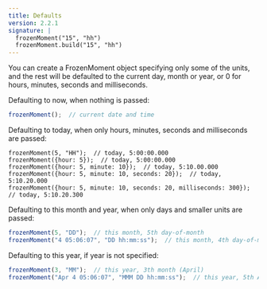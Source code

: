 ```yaml
---
title: Defaults
version: 2.2.1
signature: |
  frozenMoment("15", "hh")
  frozenMoment.build("15", "hh")
---
```



You can create a FrozenMoment object specifying only some of the units, and the rest
will be defaulted to the current day, month or year, or 0 for hours, minutes,
seconds and milliseconds.

Defaulting to now, when nothing is passed:
```javascript
frozenMoment();  // current date and time
```

Defaulting to today, when only hours, minutes, seconds and milliseconds are passed:
```javasript
frozenMoment(5, "HH");  // today, 5:00:00.000
frozenMoment({hour: 5});  // today, 5:00:00.000
frozenMoment({hour: 5, minute: 10});  // today, 5:10.00.000
frozenMoment({hour: 5, minute: 10, seconds: 20});  // today, 5:10.20.000
frozenMoment({hour: 5, minute: 10, seconds: 20, milliseconds: 300});  // today, 5:10.20.300
```

Defaulting to this month and year, when only days and smaller units are passed:
```javascript
frozenMoment(5, "DD");  // this month, 5th day-of-month
frozenMoment("4 05:06:07", "DD hh:mm:ss");  // this month, 4th day-of-month, 05:06:07.000
```

Defaulting to this year, if year is not specified:
```javascript
frozenMoment(3, "MM");  // this year, 3th month (April)
frozenMoment("Apr 4 05:06:07", "MMM DD hh:mm:ss");  // this year, 5th April, 05:06:07.000
```
